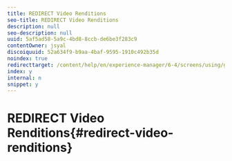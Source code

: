 ```yaml
---
title: REDIRECT Video Renditions
seo-title: REDIRECT Video Renditions
description: null
seo-description: null
uuid: 5af5ad58-5a9c-4bd8-8ccb-de6be3f283c9
contentOwner: jsyal
discoiquuid: 52a634f9-b9aa-4baf-9595-1910c492b35d
noindex: true
redirecttarget: /content/help/en/experience-manager/6-4/screens/using/generating-renditions
index: y
internal: n
snippet: y
---
```


# REDIRECT Video Renditions{#redirect-video-renditions}


